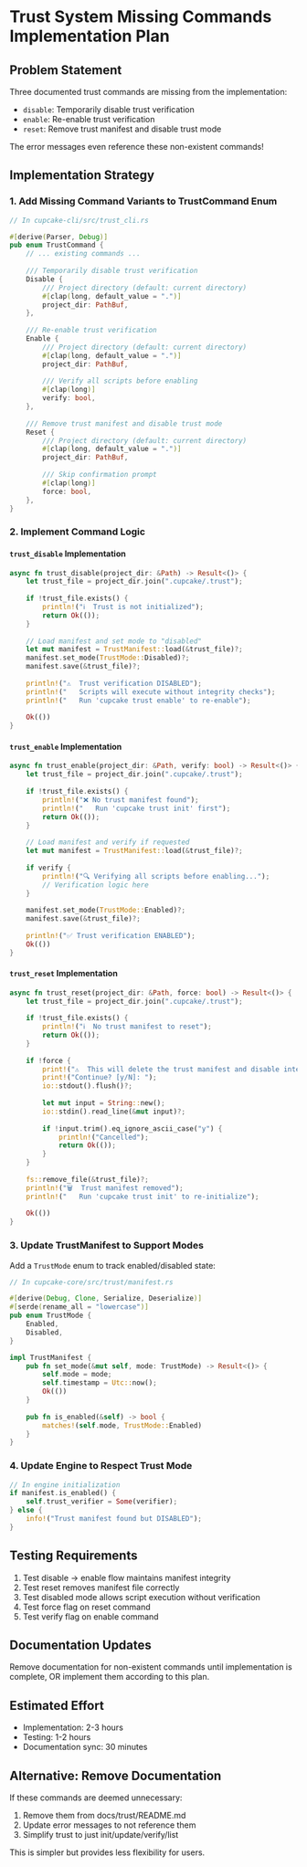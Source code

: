 # Trust System Missing Commands Implementation Plan

## Problem Statement

Three documented trust commands are missing from the implementation:
- `disable`: Temporarily disable trust verification  
- `enable`: Re-enable trust verification
- `reset`: Remove trust manifest and disable trust mode

The error messages even reference these non-existent commands!

## Implementation Strategy

### 1. Add Missing Command Variants to TrustCommand Enum

```rust
// In cupcake-cli/src/trust_cli.rs

#[derive(Parser, Debug)]
pub enum TrustCommand {
    // ... existing commands ...
    
    /// Temporarily disable trust verification
    Disable {
        /// Project directory (default: current directory)
        #[clap(long, default_value = ".")]
        project_dir: PathBuf,
    },
    
    /// Re-enable trust verification  
    Enable {
        /// Project directory (default: current directory)
        #[clap(long, default_value = ".")]
        project_dir: PathBuf,
        
        /// Verify all scripts before enabling
        #[clap(long)]
        verify: bool,
    },
    
    /// Remove trust manifest and disable trust mode
    Reset {
        /// Project directory (default: current directory)
        #[clap(long, default_value = ".")]
        project_dir: PathBuf,
        
        /// Skip confirmation prompt
        #[clap(long)]
        force: bool,
    },
}
```

### 2. Implement Command Logic

#### `trust_disable` Implementation
```rust
async fn trust_disable(project_dir: &Path) -> Result<()> {
    let trust_file = project_dir.join(".cupcake/.trust");
    
    if !trust_file.exists() {
        println!("ℹ️  Trust is not initialized");
        return Ok(());
    }
    
    // Load manifest and set mode to "disabled"
    let mut manifest = TrustManifest::load(&trust_file)?;
    manifest.set_mode(TrustMode::Disabled)?;
    manifest.save(&trust_file)?;
    
    println!("⚠️  Trust verification DISABLED");
    println!("   Scripts will execute without integrity checks");
    println!("   Run 'cupcake trust enable' to re-enable");
    
    Ok(())
}
```

#### `trust_enable` Implementation  
```rust
async fn trust_enable(project_dir: &Path, verify: bool) -> Result<()> {
    let trust_file = project_dir.join(".cupcake/.trust");
    
    if !trust_file.exists() {
        println!("❌ No trust manifest found");
        println!("   Run 'cupcake trust init' first");
        return Ok(());
    }
    
    // Load manifest and verify if requested
    let mut manifest = TrustManifest::load(&trust_file)?;
    
    if verify {
        println!("🔍 Verifying all scripts before enabling...");
        // Verification logic here
    }
    
    manifest.set_mode(TrustMode::Enabled)?;
    manifest.save(&trust_file)?;
    
    println!("✅ Trust verification ENABLED");
    Ok(())
}
```

#### `trust_reset` Implementation
```rust
async fn trust_reset(project_dir: &Path, force: bool) -> Result<()> {
    let trust_file = project_dir.join(".cupcake/.trust");
    
    if !trust_file.exists() {
        println!("ℹ️  No trust manifest to reset");
        return Ok(());
    }
    
    if !force {
        print!("⚠️  This will delete the trust manifest and disable integrity verification.\n");
        print!("Continue? [y/N]: ");
        io::stdout().flush()?;
        
        let mut input = String::new();
        io::stdin().read_line(&mut input)?;
        
        if !input.trim().eq_ignore_ascii_case("y") {
            println!("Cancelled");
            return Ok(());
        }
    }
    
    fs::remove_file(&trust_file)?;
    println!("🗑️  Trust manifest removed");
    println!("   Run 'cupcake trust init' to re-initialize");
    
    Ok(())
}
```

### 3. Update TrustManifest to Support Modes

Add a `TrustMode` enum to track enabled/disabled state:

```rust
// In cupcake-core/src/trust/manifest.rs

#[derive(Debug, Clone, Serialize, Deserialize)]
#[serde(rename_all = "lowercase")]
pub enum TrustMode {
    Enabled,
    Disabled,
}

impl TrustManifest {
    pub fn set_mode(&mut self, mode: TrustMode) -> Result<()> {
        self.mode = mode;
        self.timestamp = Utc::now();
        Ok(())
    }
    
    pub fn is_enabled(&self) -> bool {
        matches!(self.mode, TrustMode::Enabled)
    }
}
```

### 4. Update Engine to Respect Trust Mode

```rust
// In engine initialization
if manifest.is_enabled() {
    self.trust_verifier = Some(verifier);
} else {
    info!("Trust manifest found but DISABLED");
}
```

## Testing Requirements

1. Test disable → enable flow maintains manifest integrity
2. Test reset removes manifest file correctly
3. Test disabled mode allows script execution without verification
4. Test force flag on reset command
5. Test verify flag on enable command

## Documentation Updates

Remove documentation for non-existent commands until implementation is complete, OR implement them according to this plan.

## Estimated Effort

- Implementation: 2-3 hours
- Testing: 1-2 hours  
- Documentation sync: 30 minutes

## Alternative: Remove Documentation

If these commands are deemed unnecessary:
1. Remove them from docs/trust/README.md
2. Update error messages to not reference them
3. Simplify trust to just init/update/verify/list

This is simpler but provides less flexibility for users.